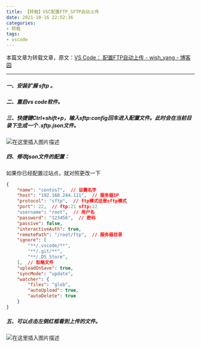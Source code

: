 ```yaml
---
title: 【转载】VSC配置FTP_SFTP自动上传
date: 2021-10-16 22:52:36
categories:
- 转载
tags:
- vscode
---
```


本篇文章为转载文章，原文：[VS Code： 配置FTP自动上传 - wish_yang - 博客园](https://www.cnblogs.com/wish-yang/p/13425114.html)

---

##### 一、安装扩展 sftp 。

##### 二、重启vs code软件。

##### 三、快捷键Ctrl+shift+p，输入sftp:config回车进入配置文件。此时会在当前目录下生成一个 .sftp.json文件。

![在这里插入图片描述](https://cdn.yixiangzhilv.com/images/fbffb6136093b5fad656f63a63e597ed.png)

##### 四、修改json文件的配置：

如果你已经配置过站点，就对照更改一下

```json
{
    "name": "centos7",  // 设置名字
    "host": "192.168.244.111",  // 服务器IP
    "protocol": "sftp",  // ftp模式还是sftp模式
    "port": 22,  // ftp:21 sftp:22
    "username": "root",  // 用户名
    "password": "123456",  // 密码
    "passive": false, 
    "interactiveAuth": true,
    "remotePath": "/root/ftp",  // 服务器目录
    "ignore": [
        "**/.vscode/**",
        "**/.git/**",
        "**/.DS_Store",
    ],  // 忽略文件
    "uploadOnSave": true,
    "syncMode": "update",
    "watcher": {
        "files": "glob",
        "autoUpload": true,
        "autoDelete": true
    }
}
```

##### 五、可以点击左侧红框看到上传的文件。

![在这里插入图片描述](https://cdn.yixiangzhilv.com/images/59540664e57cece29edb2dcc35fd4dc9.png)

